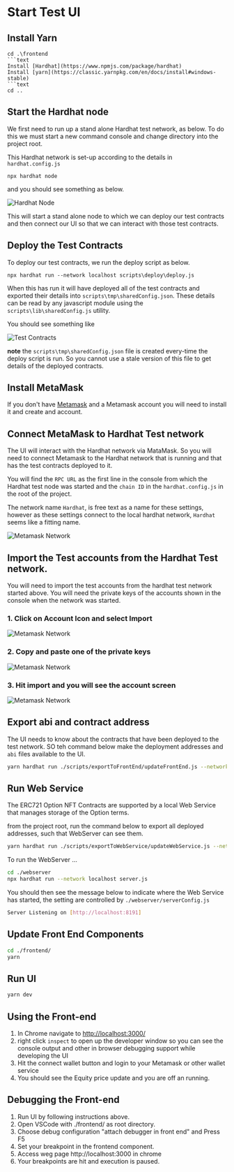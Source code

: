 # Start Test UI

## Install Yarn

```text
cd .\frontend
```text
Install [Hardhat](https://www.npmjs.com/package/hardhat)
Install [yarn](https://classic.yarnpkg.com/en/docs/install#windows-stable)
```text
cd ..
```

## Start the Hardhat node

We first need to run up a stand alone Hardhat test network, as below. To do this we must start a new command console and change directory into the project root. 

This Hardhat network is set-up according to the details in ```hardhat.config.js```

```text
npx hardhat node
```

and you should see something as below.

![Hardhat Node](../resources/hardhat-node-start.png)

This will start a stand alone node to which we can deploy our test contracts and then connect our UI so that we can interact with those test contracts.

## Deploy the Test Contracts

To deploy our test contracts, we run the deploy script as below.

```text
npx hardhat run --network localhost scripts\deploy\deploy.js
```

When this has run it will have deployed all of the test contracts and exported their details into ```scripts\tmp\sharedConfig.json```. These details can be read by any javascript module using the ```scripts\lib\sharedConfig.js``` utility.

You should see something like

![Test Contracts](../resources/deploy-test-contracts.png)

**note** the ```scripts\tmp\sharedConfig.json``` file is created every-time the deploy script is run. So you cannot use a stale version of this file to get details of the deployed contracts.

## Install MetaMask

If you don't have [Metamask](https://metamask.io/download/) and a Metamask account you will need to install it and create and account.

## Connect MetaMask to Hardhat Test network

The UI will interact with the Hardhat network via MataMask. So you will need to connect Metamask to the Hardhat network that is running and that has the test contracts deployed to it.

You will find the ```RPC URL``` as the first line in the console from which the Hardhat test node was started and the ```chain ID``` in the ```hardhat.config.js``` in the root of the project.

The network name ```Hardhat```, is free text as a name for these settings, however as these settings connect to the local hardhat network, ```Hardhat``` seems like a fitting name.

![Metamask Network](../resources/meta-mask-add-hardhat.png)

## Import the Test accounts from the Hardhat Test network.

You will need to import the test accounts from the hardhat test network started above. You will need the private keys of the accounts shown in the console when the network was started.

### 1. Click on Account Icon and select Import

![Metamask Network](../resources/metamask-account-import.png)

### 2. Copy and paste one of the private keys

![Metamask Network](../resources/metamask-account-import-2.png)

### 3. Hit import and you will see the account screen

![Metamask Network](../resources/metamask-account-import-3.png)

## Export abi and contract address

The UI needs to know about the contracts that have been deployed to the test network. SO teh command below make the deployment addresses and ```abi``` files available to the UI.

```bash
yarn hardhat run ./scripts/exportToFrontEnd/updateFrontEnd.js --network localhost
```

## Run Web Service

The ERC721 Option NFT Contracts are supported by a local Web Service that manages storage of the Option terms.

from the project root, run the command below to export all deployed addresses, such that WebServer can see them.

```bash
yarn hardhat run ./scripts/exportToWebService/updateWebService.js --network localhost
```

To run the WebServer ...

```bash
cd ./webserver
npx hardhat run --network localhost server.js
```

You should then see the message below to indicate where the Web Service has started, the setting are controlled by ```./webserver/serverConfig.js```

```bash
Server Listening on [http://localhost:8191]
```

## Update Front End Components

```bash
cd ./frontend/
yarn
```

## Run UI

```bash
yarn dev
```

## Using the Front-end

1. In Chrome navigate to [http://localhost:3000/](http://localhost:3000/)
2. right click ```inspect``` to open up the developer window so you can see the console output and other in browser debugging support while developing the UI
3. Hit the connect wallet button and login to your Metamask or other wallet service
4. You should see the Equity price update and you are off an running.

## Debugging the Front-end

1. Run UI by following instructions above.
2. Open VSCode with ./frontend/ as root directory.
3. Choose debug configuration "attach debugger in front end" and Press F5
4. Set your breakpoint in the frontend component.
5. Access weg page http://localhost:3000 in chrome
6. Your breakpoints are hit and execution is paused.
